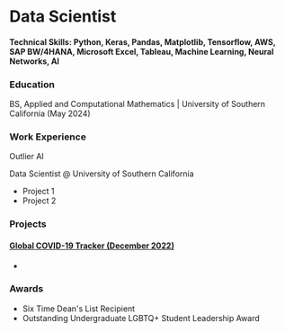 # Data Scientist

#### Technical Skills: Python, Keras, Pandas, Matplotlib, Tensorflow, AWS, SAP BW/4HANA, Microsoft Excel, Tableau, Machine Learning, Neural Networks, AI

### Education
BS, Applied and Computational Mathematics | University of Southern California (May 2024)

### Work Experience 

Outlier AI

Data Scientist @ University of Southern California
- Project 1
- Project 2

### Projects

#### [Global COVID-19 Tracker (December 2022)](assets/img/GlobalCovid19Dash.png)
-


### Awards

- Six Time Dean's List Recipient
- Outstanding Undergraduate LGBTQ+ Student Leadership Award
